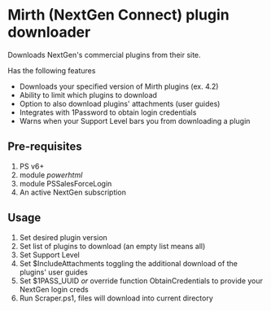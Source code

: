# Mirth (NextGen Connect) plugin downloader

Downloads NextGen's commercial plugins from their site.

Has the following features

- Downloads your specified version of Mirth plugins (ex. 4.2)
- Ability to limit which plugins to download
- Option to also download plugins' attachments (user guides)
- Integrates with 1Password to obtain login credentials
- Warns when your Support Level bars you from downloading a plugin

## Pre-requisites

1. PS v6+
1. module _powerhtml_
1. module PSSalesForceLogin
1. An active NextGen subscription

## Usage

1. Set desired plugin version
1. Set list of plugins to download (an empty list means all)
1. Set Support Level
1. Set $IncludeAttachments toggling the additional download of the plugins' user guides
1. Set $1PASS_UUID _or_ override function ObtainCredentials to provide your NextGen login creds
1. Run Scraper.ps1, files will download into current directory
